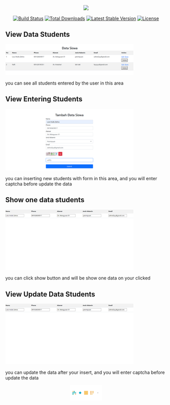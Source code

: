 <p align="center"><a href="https://laravel.com" target="_blank"><img src="https://raw.githubusercontent.com/laravel/art/master/logo-lockup/5%20SVG/2%20CMYK/1%20Full%20Color/laravel-logolockup-cmyk-red.svg" width="400"></a></p>

<p align="center">
<a href="https://travis-ci.org/laravel/framework"><img src="https://travis-ci.org/laravel/framework.svg" alt="Build Status"></a>
<a href="https://packagist.org/packages/laravel/framework"><img src="https://poser.pugx.org/laravel/framework/d/total.svg" alt="Total Downloads"></a>
<a href="https://packagist.org/packages/laravel/framework"><img src="https://poser.pugx.org/laravel/framework/v/stable.svg" alt="Latest Stable Version"></a>
<a href="https://packagist.org/packages/laravel/framework"><img src="https://poser.pugx.org/laravel/framework/license.svg" alt="License"></a>
</p>

## View Data Students

<p align="left"><a href="https://github.com/Rexus17/Simple-CRUD-with-Captcha-Use-Laravel/blob/master/preview%20picture%20project%20for%20github/Screenshot%20(457).png" target="_blank"><img src="https://github.com/Rexus17/Simple-CRUD-with-Captcha-Use-Laravel/blob/master/preview%20picture%20project%20for%20github/Screenshot%20(457).png" width="400"></a></p>

you can see all students entered by the user in this area

## View Entering Students

<p align="left"><a href="https://github.com/Rexus17/Simple-CRUD-with-Captcha-Use-Laravel/blob/master/preview%20picture%20project%20for%20github/Screenshot%20(458).png" target="_blank"><img src="https://github.com/Rexus17/Simple-CRUD-with-Captcha-Use-Laravel/blob/master/preview%20picture%20project%20for%20github/Screenshot%20(458).png" width="400"></a></p>

you can inserting new students with form in this area, and you will enter captcha before update the data

## Show one data students

<p align="left"><a href="https://github.com/Rexus17/Simple-CRUD-with-Captcha-Use-Laravel/blob/master/preview%20picture%20project%20for%20github/Screenshot%20(459).png" target="_blank"><img src="https://github.com/Rexus17/Simple-CRUD-with-Captcha-Use-Laravel/blob/master/preview%20picture%20project%20for%20github/Screenshot%20(459).png" width="400"></a></p>

you can click show button and will be show one data on your clicked

## View Update Data Students

<p align="left"><a href="https://github.com/Rexus17/Simple-CRUD-with-Captcha-Use-Laravel/blob/master/preview%20picture%20project%20for%20github/Screenshot%20(459).png" target="_blank"><img src="https://github.com/Rexus17/Simple-CRUD-with-Captcha-Use-Laravel/blob/master/preview%20picture%20project%20for%20github/Screenshot%20(459).png" width="400"></a></p>

you can update the data after your insert, and you will enter captcha before update the data

<p align="center">
<img src="https://github.com/Rexus17/Competency-Exam-Industry-World-at-Vocational-School-Tunas-Media/blob/master/preview%20picture%20project%20for%20github/cool-loading-animated-gif-10-unscreen.gif" width="100">
</p>
